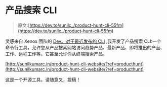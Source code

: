 # 产品搜索 CLI

> 原文:[https://dev.to/sunilc_/product-hunt-cli-55fm](https://dev.to/sunilc_/product-hunt-cli-55fm)

灵感来自 Xenox 团队的 [Dev。对于最近发布的 CLI](https://www.producthunt.com/posts/dev-cli) ,我开发了产品搜索 CLI:一个命令行工具，允许您从产品搜索网站访问趋势产品、最新产品、即将推出的产品、工作、远程工作等。它甚至允许你从终端搜索产品。

[http://sunilkumarc.in/product-hunt-cli-website/?ref=producthunt](http://sunilkumarc.in/product-hunt-cli-website/?ref=producthunt)

这是一个开源工具。请随意叉，投稿！